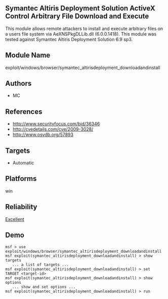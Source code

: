 ## Symantec Altiris Deployment Solution ActiveX Control Arbitrary File Download and Execute

This module allows remote attackers to install and execute 
arbitrary files on a users file system via AeXNSPkgDLLib.dll 
(6.0.0.1418). This module was tested against Symantec 
Altiris Deployment Solution 6.9 sp3.


## Module Name
exploit/windows/browser/symantec_altirisdeployment_downloadandinstall

## Authors
* MC


## References
* http://www.securityfocus.com/bid/36346
* http://cvedetails.com/cve/2009-3028/
* http://www.osvdb.org/57893



## Targets
* Automatic


## Platforms
win

## Reliability
[Excellent](https://github.com/rapid7/metasploit-framework/wiki/Exploit-Ranking)

## Demo

```
msf > use exploit/windows/browser/symantec_altirisdeployment_downloadandinstall
msf exploit(symantec_altirisdeployment_downloadandinstall) > show targets
   ... a list of targets ...
msf exploit(symantec_altirisdeployment_downloadandinstall) > set TARGET <target-id>
msf exploit(symantec_altirisdeployment_downloadandinstall) > show options
   ... show and set options ...
msf exploit(symantec_altirisdeployment_downloadandinstall) > run
```
    
    